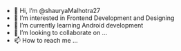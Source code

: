 - 👋 Hi, I’m @shauryaMalhotra27
- 👀 I’m interested in Frontend Development and Designing
- 🌱 I’m currently learning Android development
- 💞️ I’m looking to collaborate on ...
- 📫 How to reach me ...

<!---
shauryaMalhotra27/shauryaMalhotra27 is a ✨ special ✨ repository because its `README.md` (this file) appears on your GitHub profile.
You can click the Preview link to take a look at your changes.
--->
